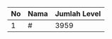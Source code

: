 | No | Nama            | Jumlah Level |
|----|-----------------|--------------|
| 1  | #    |    3959        |
